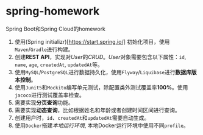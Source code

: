 # spring-homework
Spring Boot和Spring Cloud的homework

1. 使用(Spring initializr)[https://start.spring.io/] 初始化项目，使用`Maven`/`Gradle`进行构建。
2. 创建**REST API**，实现对*User*的*CRUD*。*User*对象需要包含以下属性：`id`, `name`, `age`, `createdAt`, `updatedAt`等。
3. 使用`MySQL`/`PostgreSQL`进行数据持久化，使用`Flyway`/`Liquibase`进行**数据库版本控制**。
4. 使用`Junit5`和`Mockito`编写单元测试，除配置类外测试覆盖率**100%**。使用`jacoco`进行测试覆盖率检查。
5. 需要实现**分页查询**功能。
6. 需要实现**动态查询**，比如根据姓名和年龄或者创建时间区间进行查询。
7. 创建用户时，`id`、`createdAt`和`updatedAt`需要自动生成。
8. 使用`Docker`搭建*本地运行环境*, 本地Docker运行环境中使用不同`profile`。
